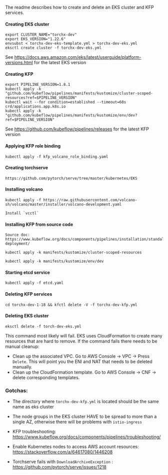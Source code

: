 The readme describes how to create and delete an EKS cluster and KFP services.

#### Creating EKS cluster

    export CLUSTER_NAME="torchx-dev"
    export EKS_VERSION="1.22.6"
    envsubst < torchx-dev-eks-template.yml > torchx-dev-eks.yml
    eksctl create cluster -f torchx-dev-eks.yml

See https://docs.aws.amazon.com/eks/latest/userguide/platform-versions.html for the latest EKS version

#### Creating KFP

    export PIPELINE_VERSION=1.8.1
    kubectl apply -k "github.com/kubeflow/pipelines/manifests/kustomize/cluster-scoped-resources?ref=$PIPELINE_VERSION"
    kubectl wait --for condition=established --timeout=60s crd/applications.app.k8s.io
    kubectl apply -k "github.com/kubeflow/pipelines/manifests/kustomize/env/dev?ref=$PIPELINE_VERSION"

See https://github.com/kubeflow/pipelines/releases for the latest KFP version

#### Applying KFP role binding

    kubectl apply -f kfp_volcano_role_binding.yaml

#### Creating torchserve

    https://github.com/pytorch/serve/tree/master/kubernetes/EKS

#### Installing volcano

    kubectl apply -f https://raw.githubusercontent.com/volcano-sh/volcano/master/installer/volcano-development.yaml

    Install `vcctl`

#### Installing KFP from source code

    Source doc: https://www.kubeflow.org/docs/components/pipelines/installation/standalone-deployment/

    kubectl apply -k manifests/kustomize/cluster-scoped-resources

    kubectl apply -k manifests/kustomize/env/dev

#### Starting etcd service

    kubectl apply -f etcd.yaml

#### Deleting KFP services

    cd torchx-dev-1-18 && kfctl delete -V -f torchx-dev-kfp.yml

#### Deleting EKS cluster

    eksctl delete -f torch-dev-eks.yml

This command most likely will fail. EKS uses CloudFormation to create many resources that
are hard to remove. If the command fails there needs to be manual cleanup:
* Clean up the associated VPC. Go to AWS Console -> VPC -> Press `Delete`. This will
point you the ENI and NAT that needs to be deleted manually.
* Clean up the CloudFormation template. Go to AWS Console -> CNF -> delete corresponding templates.

### Gotchas:

* The directory where `torchx-dev-kfp.yml` is located should be the same name as eks cluster

* The node groups in the EKS cluster HAVE to be spread to more than a single AZ, otherwise there
 will be problems with `istio-ingress`

* KFP troubleshooting: https://www.kubeflow.org/docs/components/pipelines/troubleshooting/

* Enable Kubernetes nodes to access AWS account resources: https://stackoverflow.com/a/64617080/1446208

* Torchserve fails with `DownloadArchiveException` : https://github.com/pytorch/serve/issues/1218
